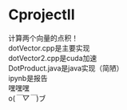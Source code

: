 # CprojectII
计算两个向量的点积！  
dotVector.cpp是主要实现  
dotVector2.cpp是cuda加速  
DotProduct.java是java实现（简陋）  
ipynb是报告  
嘿嘿嘿  
o(*￣▽￣*)ブ
